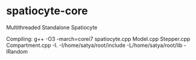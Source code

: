 spatiocyte-core
===============

Multithreaded Standalone Spatiocyte

Compiling:
g++ -O3 -march=corei7  spatiocyte.cpp Model.cpp Stepper.cpp Compartment.cpp -I. -I/home/satya/root/include -L/home/satya/root/lib -lRandom
